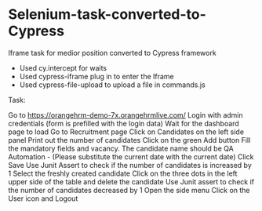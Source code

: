 # Selenium-task-converted-to-Cypress
Iframe task for medior position converted to Cypress framework 

- Used cy.intercept for waits
- Used cypress-iframe plug in to enter the Iframe
- Used cypress-file-upload to upload a file in commands.js


Task:

Go to https://orangehrm-demo-7x.orangehrmlive.com/
Login with admin credentials (form is prefilled with the login data)
Wait for the dashboard page to load
Go to Recruitment page
Click on Candidates on the left side panel
Print out the number of candidates
Click on the green Add button
Fill the mandatory fields and vacancy.
The candidate name should be QA Automation - <CurrentDate> (Please substitute the current date with the current date) Click Save
    Use Junit Assert to check if the number of candidates is increased by 1
    Select the freshly created candidate
    Click on the three dots in the left upper side of the table and delete the candidate
    Use Junit assert to check if the number of candidates decreased by 1
    Open the side menu
    Click on the User icon and Logout
